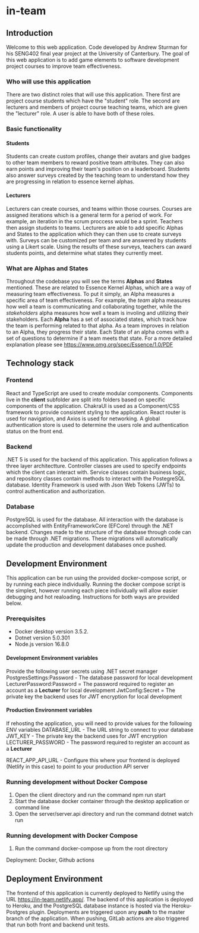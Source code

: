 # in-team #

## Introduction ##
Welcome to this web application. Code developed by Andrew Sturman for his SENG402 final year project at the University of Canterbury. The goal of this
web application is to add game elements to software development project courses to improve team effectiveness. 

### Who will use this application ###
There are two distinct roles that will use this application. There first are project course students which have the "student" role. The second are lecturers and members of project course teaching teams, which are given the "lecturer" role. A user is able to have both of these roles.

### Basic functionality ###

#### Students ####
Students can create custom profiles, change their avatars and give badges to other team members to reward positive team attributes. They can also earn points and improving their team's position on a leaderboard. Students also answer surveys created by the teaching team to understand how they are progressing in relation to essence kernel alphas.

#### Lecturers ####
Lecturers can create courses, and teams within those courses. Courses are assigned iterations which is a general term for a period of work. For example, an iteration in the scrum proccess would be a sprint. Teachers then assign students to teams. Lecturers are able to add specific Alphas and States to the application which they can then use to create surveys with. Surveys can be customized per team and are answered by students using a Likert scale. Using the results of these surveys, teachers can award students points, and determine what states they currently meet.

### What are Alphas and States ###
Throughout the codebase you will see the terms **Alphas** and **States** mentioned. These are related to Essence Kernel Alphas, which are a way of measuring team effectiveness. To put it simply, an Alpha measures a specific area of team effectiveness. For example, the _team_ alpha measures how well a team is communicating and collaborating together, while the _stakeholders_ alpha measures how well a team is involing and utilizing their stakeholders. Each **Alpha** has a set of associated states, which track how the team is performing related to that alpha. As a team improves in relation to an Alpha, they progress their state. Each State of an alpha comes with a set of questions to determine if a team meets that state. For a more detailed explanation please see
https://www.omg.org/spec/Essence/1.0/PDF

## Technology stack ##

### Frontend ###
React and TypeScript are used to create modular components. Components live in the **client** subfolder are split into folders based on specific components of the application. ChakraUI is used as a Component/CSS framework to provide consistent styling to the application. React router is used for navigation, and Axios is used for networking. A global authentication store is used to determine the users role and authentication status on the front end.

### Backend ###
.NET 5 is used for the backend of this application. This application follows a three layer architectture. Controller classes are used to specify endpoints which the client can interact with. Service classes contain business logic, and repository classes contain methods to interact with the PostegreSQL database. Identity Framework is used with Json Web Tokens (JWTs) to control authentication and authorization.

### Database ###
PostgreSQL is used for the database. All interaction with the database is accomplished with EntityFrameworkCore (EFCore) through the .NET backend. Changes made to the structure of the database through code can be made through .NET migrations. These migrations will automatically update the production and development databases once pushed.

## Development Environment ##
This application can be run using the provided docker-compose script, or by running each piece individually. Running the docker compose script is the simplest, however running each piece individually will allow easier debugging and hot realoading. Instructions for both ways are provided below.

### Prerequisites ###
 - Docker desktop version 3.5.2.
 - Dotnet version 5.0.301
 - Node.js version 16.8.0

#### Development Environment variables ####
Provide the following user secrets using .NET secret manager
PostgresSettings:Password - The database password for local development
LecturerPassword:Password = The password required to register an account as a **Lecturer** for local development
JwtConfig:Secret = The private key the backend uses for JWT encryption for local development

#### Production Environment variables ####
If rehosting the application, you will need to provide values for the following ENV variables
DATABASE_URL - The URL string to connect to your database
JWT_KEY - The private key the backend uses for JWT encryption
LECTURER_PASSWORD - The password required to register an account as a **Lecturer**

REACT_APP_API_URL - Configure this where your frontend is deployed (Netlify in this case) to point to your production API server

### Running development without Docker Compose ###
1) Open the client directory and run the command npm run start
2) Start the database docker container through the desktop application or command line
3) Open the server/server.api directory and run the command dotnet watch run

### Running development with Docker Compose ###
1) Run the command docker-compose up from the root directory


Deployment: Docker, Github actions

## Deployment Environment ##
The frontend of this application is currently deployed to Netlify using the URL https://in-team.netlify.app/. The backend of this application is deployed to Heroku, and the PostgreSQL database instance is hosted via the Heroku-Postgres plugin. Deployments are triggered upon any **push** to the master branch of the application. When pushing, GitLab actions are also triggered that run both front and backend unit tests.

 
